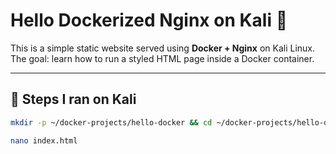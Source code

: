 # Hello Dockerized Nginx on Kali 🚀

This is a simple static website served using **Docker + Nginx** on Kali Linux.  
The goal: learn how to run a styled HTML page inside a Docker container.

---

## 🔹 Steps I ran on Kali

```bash
mkdir -p ~/docker-projects/hello-docker && cd ~/docker-projects/hello-docker

nano index.html
